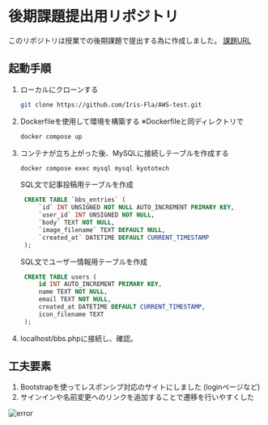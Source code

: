 # 後期課題提出用リポジトリ
このリポジトリは授業での後期課題で提出する為に作成しました。
[課題URL](https://github.com/oddmutou/jugyo-2024kyototech/wiki/%E5%BE%8C%E6%9C%9F-%E6%9C%80%E7%B5%82%E8%AA%B2%E9%A1%8C)

## 起動手順
1. ローカルにクローンする
    ```bash
    git clone https://github.com/Iris-Fla/AWS-test.git
    ```
2. Dockerfileを使用して環境を構築する
※Dockerfileと同ディレクトリで
   ```bash
   docker compose up
   ```
4. コンテナが立ち上がった後、MySQLに接続しテーブルを作成する
   ```bash
   docker compose exec mysql mysql kyototech
   ```
   SQL文で記事投稿用テーブルを作成
   ```sql
    CREATE TABLE `bbs_entries` (
        `id` INT UNSIGNED NOT NULL AUTO_INCREMENT PRIMARY KEY,
        `user_id` INT UNSIGNED NOT NULL,
        `body` TEXT NOT NULL,
        `image_filename` TEXT DEFAULT NULL,
        `created_at` DATETIME DEFAULT CURRENT_TIMESTAMP
    );
    ```

   SQL文でユーザー情報用テーブルを作成
   ```sql
    CREATE TABLE users (
        id INT AUTO_INCREMENT PRIMARY KEY,
        name TEXT NOT NULL,
        email TEXT NOT NULL,
        created_at DATETIME DEFAULT CURRENT_TIMESTAMP,
        icon_filename TEXT
    );
    ```
5. localhost/bbs.phpに接続し、確認。

## 工夫要素
1. Bootstrapを使ってレスポンシブ対応のサイトにしました (loginページなど)
2. サインインや名前変更へのリンクを追加することで遷移を行いやすくした

![error](https://github.com/user-attachments/assets/1dde91d8-7848-44ce-85bc-3e10a3384ce2)

